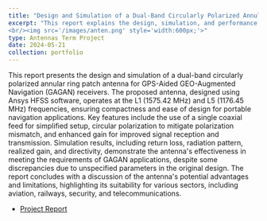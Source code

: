 ```yaml
---
title: "Design and Simulation of a Dual-Band Circularly Polarized Annular Ring Patch Antenna for GAGAN Receivers"
excerpt: "This report explains the design, simulation, and performance analysis of a dual-band circularly polarized annular ring patch antenna intended for GPS-Aided GEO-Augmented Navigation (GAGAN) receivers.
<br/><img src='/images/anten.png' style='width:600px;'>"
type: Antennas Term Project
date: 2024-05-21
collection: portfolio
---
```


This report presents the design and simulation of a dual-band circularly polarized annular ring patch antenna for GPS-Aided GEO-Augmented Navigation (GAGAN) receivers. The proposed antenna, designed using Ansys HFSS software, operates at the L1 (1575.42 MHz) and L5 (1176.45 MHz) frequencies, ensuring compactness and ease of design for portable navigation applications. Key features include the use of a single coaxial feed for simplified setup, circular polarization to mitigate polarization mismatch, and enhanced gain for improved signal reception and transmission. Simulation results, including return loss, radiation pattern, realized gain, and directivity, demonstrate the antenna's effectiveness in meeting the requirements of GAGAN applications, despite some discrepancies due to unspecified parameters in the original design. The report concludes with a discussion of the antenna's potential advantages and limitations, highlighting its suitability for various sectors, including aviation, railways, security, and telecommunications.

* [Project Report](https://mega.nz/folder/qf5DALAJ#Jfu_wsLFdD9axqipxKEUGw/file/WbhFBbCK)
